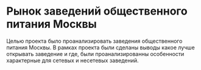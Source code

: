 # Рынок заведений общественного питания Москвы

Целью проекта было проанализировать заведения общественного питания Москвы. В рамках проекта были сделаны выводы какое лучше открывать заведение и где, были проанализированны особенности характерные для сетевых и несетевых заведений.
